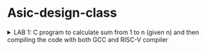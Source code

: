 # Asic-design-class

<details>
<summary>LAB 1: C program to calculate sum from 1 to n (given n) and then compiling the code with both GCC and RISC-V compiler</summary>


This is the code to calculate the sum from 1 to n.

<p align="left">
  <img width="750" alt="1ton" src="https://github.com/user-attachments/assets/c03a8f66-e356-447a-815a-be940fdeec59">
</p>

Compiling the code using GCC compiler :
compiling the sum1ton.c with gcc sum1ton.c and run the executable file ./a.out

<p align="left">
  <img width="750" alt="10" src="https://github.com/user-attachments/assets/9512912e-08f9-4a01-8950-b18ee442cfa4">
</p>

Output for sum from 1 to 15 is shown.

Compiling the code using RISC-V compiler :

<p align="left">
  <img width="750" alt="Screenshot 2024-08-07 125754" src="https://github.com/user-attachments/assets/880561bb-45f1-466d-ada0-306014f6dbff">
</p>

'riscv64-unknown-elf-gcc -o1 -mabi=lp64 -march=rv64i -o sum1ton.o sum1ton.c'
<p align="left">
  <img width="750" alt="Screenshot 2024-08-07 124955" src="https://github.com/user-attachments/assets/b16030f7-9103-41bb-ac09-5b6a0fd19563">
</p>

'riscv64-unknown-elf-gcc -ofast -mabi=lp64 -march=rv64i -o sum1ton.o sum1ton.c'
<p align="left">
  <img width="750" alt="2Screenshot 2024-08-07 125611" src="https://github.com/user-attachments/assets/52816414-52f2-49cd-b9e0-b25e3db9c375">

</p>

# RISC-V Compilation Command

This README explains the RISC-V compilation command used to compile the `sum1ton.c` file.

## Compilation Command

</details>


